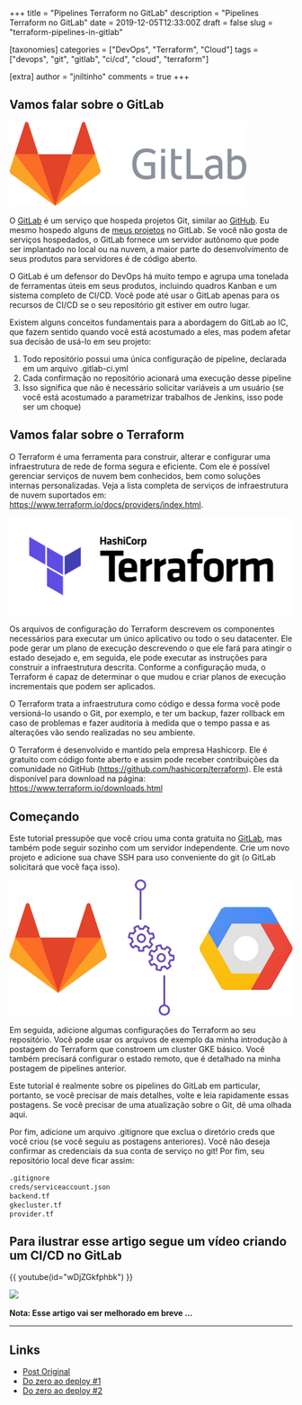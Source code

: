 +++
title = "Pipelines Terraform no GitLab"
description = "Pipelines Terraform no GitLab"
date = 2019-12-05T12:33:00Z
draft = false
slug = "terraform-pipelines-in-gitlab"

[taxonomies]
categories = ["DevOps", "Terraform", "Cloud"]
tags = ["devops", "git", "gitlab", "ci/cd", "cloud", "terraform"]

[extra]
author = "jniltinho"
comments = true
+++

## Vamos falar sobre o GitLab

![](gittlab-logo.png)

O [GitLab](https://gitlab.com) é um serviço que hospeda projetos Git, similar ao [GitHub](https://github.com/). Eu mesmo hospedo alguns de [meus projetos](https://gitlab.com/jniltinho) no GitLab. Se você não gosta de serviços hospedados, o GitLab fornece um servidor autônomo que pode ser implantado no local ou na nuvem, a maior parte do desenvolvimento de seus produtos para servidores é de código aberto.

O GitLab é um defensor do DevOps há muito tempo e agrupa uma tonelada de ferramentas úteis em seus produtos, incluindo quadros Kanban e um sistema completo de CI/CD. Você pode até usar o GitLab apenas para os recursos de CI/CD se o seu repositório git estiver em outro lugar.

Existem alguns conceitos fundamentais para a abordagem do GitLab ao IC, que fazem sentido quando você está acostumado a eles, mas podem afetar sua decisão de usá-lo em seu projeto:

1. Todo repositório possui uma única configuração de pipeline, declarada em um arquivo .gitlab-ci.yml
2. Cada confirmação no repositório acionará uma execução desse pipeline
3. Isso significa que não é necessário solicitar variáveis a um usuário (se você está acostumado a parametrizar trabalhos de Jenkins, isso pode ser um choque)

## Vamos falar sobre o Terraform

O Terraform é uma ferramenta para construir, alterar e configurar uma infraestrutura de rede de forma segura e eficiente. Com ele é possível gerenciar serviços de nuvem bem conhecidos, bem como soluções internas personalizadas. Veja a lista completa de serviços de infraestrutura de nuvem suportados em: https://www.terraform.io/docs/providers/index.html.

![](terraform-logo.png)

Os arquivos de configuração do Terraform descrevem os componentes necessários para executar um único aplicativo ou todo o seu datacenter. Ele pode gerar um plano de execução descrevendo o que ele fará para atingir o estado desejado e, em seguida, ele pode executar as instruções para construir a infraestrutura descrita. Conforme a configuração muda, o Terraform é capaz de determinar o que mudou e criar planos de execução incrementais que podem ser aplicados.

O Terraform trata a infraestrutura como código e dessa forma você pode versioná-lo usando o Git, por exemplo, e ter um backup, fazer rollback em caso de problemas e fazer auditoria à medida que o tempo passa e as alterações vão sendo realizadas no seu ambiente.

O Terraform é desenvolvido e mantido pela empresa Hashicorp. Ele é gratuito com código fonte aberto e assim pode receber contribuições da comunidade no GitHub (https://github.com/hashicorp/terraform). Ele está disponível para download na página: https://www.terraform.io/downloads.html

## Começando

Este tutorial pressupõe que você criou uma conta gratuita no [GitLab](https://gitlab.com), mas também pode seguir sozinho com um servidor independente. Crie um novo projeto e adicione sua chave SSH para uso conveniente do git (o GitLab solicitará que você faça isso).

![](gitlab-ci_03.png)

Em seguida, adicione algumas configurações do Terraform ao seu repositório. Você pode usar os arquivos de exemplo da minha introdução à postagem do Terraform que constroem um cluster GKE básico. Você também precisará configurar o estado remoto, que é detalhado na minha postagem de pipelines anterior.

Este tutorial é realmente sobre os pipelines do GitLab em particular, portanto, se você precisar de mais detalhes, volte e leia rapidamente essas postagens. Se você precisar de uma atualização sobre o Git, dê uma olhada aqui.

Por fim, adicione um arquivo .gitignore que exclua o diretório creds que você criou (se você seguiu as postagens anteriores). Você não deseja confirmar as credenciais da sua conta de serviço no git! Por fim, seu repositório local deve ficar assim:

```quote
.gitignore
creds/serviceaccount.json
backend.tf
gkecluster.tf
provider.tf
```

## Para ilustrar esse artigo segue um vídeo criando um CI/CD no GitLab

{{ youtube(id="wDjZGkfphbk") }}

![](/images/to-be-continued.png)

**Nota: Esse artigo vai ser melhorado em breve ...**

----

## Links

* [Post Original](https://medium.com/@timhberry/terraform-pipelines-in-gitlab-415b9d842596)
* [Do zero ao deploy #1](https://www.youtube.com/watch?v=wDjZGkfphbk)
* [Do zero ao deploy #2](https://www.youtube.com/watch?v=L69ZBHIqPZo)